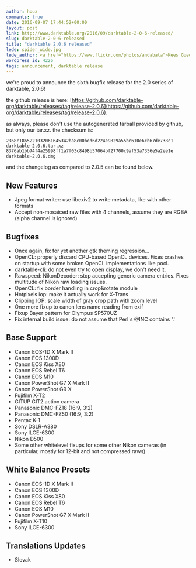 ```yaml
---
author: houz
comments: true
date: 2016-09-07 17:44:52+00:00
layout: post
link: http://www.darktable.org/2016/09/darktable-2-0-6-released/
slug: darktable-2-0-6-released
title: "darktable 2.0.6 released"
lede: spider_wide.jpg
lede_author: <a href="https://www.flickr.com/photos/andabata">Kees Guequierre</a>
wordpress_id: 4226
tags: announcement, darktable release
---
```


we're proud to announce the sixth bugfix release for the 2.0 series of darktable, 2.0.6!

the github release is here: [https://github.com/darktable-org/darktable/releases/tag/release-2.0.6](https://github.com/darktable-org/darktable/releases/tag/release-2.0.6).

as always, please don't use the autogenerated tarball provided by github, but only our tar.xz. the checksum is:

    2368c1865221032061645342ba8c00bcd6d224e9829a55bc610e6cb67de738c1  darktable-2.0.6.tar.xz
    8376ab1bb74f4a25998ff1a7f03c8498b57064bf27700c9af53a7356e5a2ee1e  darktable-2.0.6.dmg

and the changelog as compared to 2.0.5 can be found below.

## New Features

* Jpeg format writer: use libexiv2 to write metadata, like with other formats
* Accept non-mosaiced raw files with 4 channels, assume they are RGBA (alpha channel is ignored)

## Bugfixes

* Once again, fix for yet another gtk theming regression...
* OpenCL: properly discard CPU-based OpenCL devices. Fixes crashes on startup with some broken OpenCL implementations like pocl.
* darktable-cli: do not even try to open display, we don't need it.
* Rawspeed: NikonDecoder: stop accepting generic camera entries. Fixes multitude of Nikon raw loading issues.
* OpenCL: fix border handling in crop&rotate module
* Hotpixels iop: make it actually work for X-Trans
* Clipping IOP: scale width of gray crop path with zoom level
* One more fixup to canon lens name reading from exif
* Fixup Bayer pattern for Olympus SP570UZ
* Fix internal build issue: do not assume that Perl's @INC contains '.'

## Base Support

* Canon EOS-1D X Mark II
* Canon EOS 1300D
* Canon EOS Kiss X80
* Canon EOS Rebel T6
* Canon EOS M10
* Canon PowerShot G7 X Mark II
* Canon PowerShot G9 X
* Fujifilm X-T2
* GITUP GIT2 action camera
* Panasonic DMC-FZ18 (16:9, 3:2)
* Panasonic DMC-FZ50 (16:9, 3:2)
* Pentax K-1
* Sony DSLR-A380
* Sony ILCE-6300
* Nikon D500
* Some other whitelevel fixups for some other Nikon cameras (in particular, mostly for 12-bit and not compressed raws)

## White Balance Presets

* Canon EOS-1D X Mark II
* Canon EOS 1300D
* Canon EOS Kiss X80
* Canon EOS Rebel T6
* Canon EOS M10
* Canon PowerShot G7 X Mark II
* Fujifilm X-T10
* Sony ILCE-6300

## Translations Updates

* Slovak
